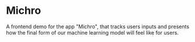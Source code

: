 # Michro

A frontend demo for the app "Michro", that tracks users inputs and presents how the final form of our machine learning model will feel like for users.
